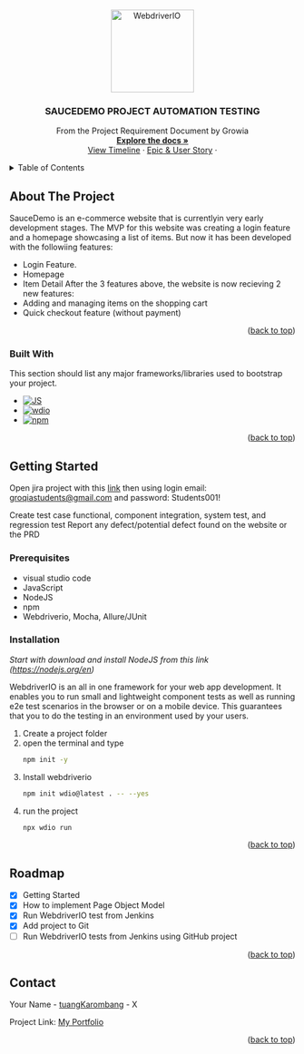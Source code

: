 <!-- Improved compatibility of back to top link: See: https://github.com/othneildrew/Best-README-Template/pull/73 -->

<a id="readme-top"></a>

<!--
*** Thanks for checking out the Best-README-Template. If you have a suggestion
*** that would make this better, please fork the repo and create a pull request
*** or simply open an issue with the tag "enhancement".
*** Don't forget to give the project a star!
*** Thanks again! Now go create something AMAZING! :D
-->

<!-- PROJECT SHIELDS -->
<!--
*** I'm using markdown "reference style" links for readability.
*** Reference links are enclosed in brackets [ ] instead of parentheses ( ).
*** See the bottom of this document for the declaration of the reference variables
*** for contributors-url, forks-url, etc. This is an optional, concise syntax you may use.
*** https://www.markdownguide.org/basic-syntax/#reference-style-links
-->

<!-- PROJECT LOGO -->
<br />
<div align="center">
   <a href="https://webdriver.io/">
        <img alt="WebdriverIO" src="https://webdriver.io/assets/images/robot-3677788dd63849c56aa5cb3f332b12d5.svg" width="146">
    </a>

  <h3 align="center">SAUCEDEMO PROJECT AUTOMATION TESTING</h3>

  <p align="center">
    From the Project Requirement Document by Growia 
    <br />
    <a href="https://growiaeducationid.atlassian.net/jira/software/projects/CSD/boards/3/timeline"><strong>Explore the docs »</strong></a>
    <br />
    <a href="https://drive.google.com/file/d/1zpF44biwa6IZ57P8M26gncAufxLtHFB3/view?usp=sharing">View Timeline</a>
    ·
    <a href="https://drive.google.com/file/d/1AbqzAPNeKOEG0eTcerKitU-WyWYSupXB/view?usp=sharing">Epic & User Story</a>
    ·
  </p>
</div>

<!-- TABLE OF CONTENTS -->
<details>
  <summary>Table of Contents</summary>
  <ol>
    <li>
      <a href="#about-the-project">About The Project</a>
      <ul>
        <li><a href="#built-with">Built With</a></li>
      </ul>
    </li>
    <li>
      <a href="#getting-started">Getting Started</a>
      <ul>
        <li><a href="#prerequisites">Prerequisites</a></li>
        <li><a href="#installation">Installation</a></li>
      </ul>
    </li>
    <li><a href="#roadmap">Roadmap</a></li>
    <li><a href="#contact">Contact</a></li>
  </ol>
</details>

<!-- ABOUT THE PROJECT -->

## About The Project

SauceDemo is an e-commerce website that is currentlyin very early development stages. The MVP for this website was creating a login feature and a homepage showcasing a list of items.
But now it has been developed with the followiing features:

- Login Feature.
- Homepage
- Item Detail
  After the 3 features above, the website is now recieving 2 new features:
- Adding and managing items on the shopping cart
- Quick checkout feature (without payment)

<p align="right">(<a href="#readme-top">back to top</a>)</p>

### Built With

This section should list any major frameworks/libraries used to bootstrap your project.

- [![JS][JavaScript]][js-url]
- [![wdio][webdriverio]][wdio-url]
- [![npm][nodejs]][npm-url]

<p align="right">(<a href="#readme-top">back to top</a>)</p>

<!-- GETTING STARTED -->

## Getting Started

Open jira project with this [link](https://growiaeducationid.atlassian.net/jira/software/projects/CSD/boards/3/timeline) then using login email: groqiastudents@gmail.com and password: Students001!

Create test case functional, component integration, system test, and regression test
Report any defect/potential defect found on the website or the PRD

### Prerequisites

- visual studio code
- JavaScript
- NodeJS
- npm
- Webdriverio, Mocha, Allure/JUnit

### Installation

_Start with download and install NodeJS from this link (https://nodejs.org/en)_

WebdriverIO is an all in one framework for your web app development. It enables you to run small and lightweight component tests as well as running e2e test scenarios in the browser or on a mobile device. This guarantees that you to do the testing in an environment used by your users.

1. Create a project folder
2. open the terminal and type
   ```sh
   npm init -y
   ```
3. Install webdriverio
   ```sh
   npm init wdio@latest . -- --yes
   ```
4. run the project
   ```sh
   npx wdio run
   ```

<p align="right">(<a href="#readme-top">back to top</a>)</p>

<!-- ROADMAP -->

## Roadmap

- [x] Getting Started
- [x] How to implement Page Object Model
- [x] Run WebdriverIO test from Jenkins
- [x] Add project to Git
- [ ] Run WebdriverIO tests from Jenkins using GitHub project

<p align="right">(<a href="#readme-top">back to top</a>)</p>

<!-- CONTACT -->

## Contact

Your Name - [tuangKarombang](https://x.com/tuangKarombang) - X

Project Link: [My Portfolio](https://github.com/tkarombang/MyPortfolio)

<p align="right">(<a href="#readme-top">back to top</a>)</p>

<!-- MARKDOWN LINKS & IMAGES -->
<!-- https://www.markdownguide.org/basic-syntax/#reference-style-links -->

[linkedin-shield]: https://img.shields.io/badge/-LinkedIn-black.svg?style=for-the-badge&logo=linkedin&colorB=555
[linkedin-url]: https://linkedin.com/in/muhanaz
[JavaScript]: https://img.shields.io/badge/logo-javascript-blue?logo=javascript
[js-url]: https://www.javascript.com/
[webdriverio]: https://img.shields.io/badge/webdriver_io-orange
[wdio-url]: https://webdriver.io/
[nodejs]: https://img.shields.io/npm/v/npm.svg?logo=nodedotjs
[npm-url]: https://nodejs.org
